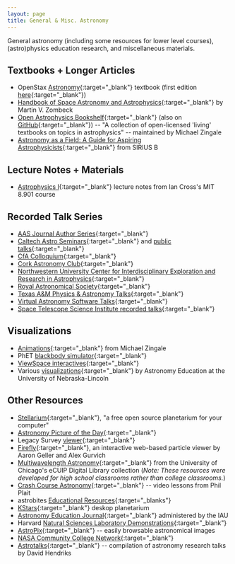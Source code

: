 ```yaml
---
layout: page
title: General & Misc. Astronomy
---
```


General astronomy (including some resources for lower level courses), (astro)physics education research, and miscellaneous materials.

<!-- https://www.nasa.gov/content/goddard/hubble-e-books -->

## Textbooks + Longer Articles
- OpenStax [Astronomy](https://openstax.org/details/books/astronomy-2e){:target="_blank"} textbook (first edition [here](https://openstax.org/details/books/astronomy){:target="_blank"})
- [Handbook of Space Astronomy and Astrophysics](https://ads.harvard.edu/books/hsaa/toc.html){:target="_blank"} by Martin V. Zombeck
- [Open Astrophysics Bookshelf](http://open-astrophysics-bookshelf.github.io){:target="_blank"} (also on [GitHub](https://github.com/Open-Astrophysics-Bookshelf){:target="_blank"}) -- "A collection of open-licensed 'living' textbooks on topics in astrophysics" -- maintained by Michael Zingale
- [Astronomy as a Field: A Guide for Aspiring Astrophysicists](https://arxiv.org/abs/2312.04041){:target="_blank"} from SIRIUS B

## Lecture Notes + Materials
- [Astrophysics I](https://www.mit.edu/~iancross/8901_2019A/astrophysics_lecture_notes_2019_Crossfield.pdf){:target="_blank"} lecture notes from Ian Cross's MIT 8.901 course

## Recorded Talk Series
- [AAS Journal Author Series](https://www.youtube.com/playlist?list=PLFhVT3VzlwKrArGdcNhtSCF4NbDBd6K5_){:target="_blank"}
- [Caltech Astro Seminars](https://www.youtube.com/@CaltechAstroSeminars){:target="_blank"} and [public talks](https://www.youtube.com/@CaltechAstro){:target="_blank"}
- [CfA Colloquium](https://www.youtube.com/@cfacolloquium3139){:target="_blank"}
- [Cork Astronomy Club](https://www.youtube.com/@corkastronomyclub/videos){:target="_blank"}
- [Northwestern University Center for Interdisciplinary Exploration and Research in Astrophysics](https://www.youtube.com/channel/UCWNBCI6-SsnoNKXJ-in8Zag){:target="_blank"}
- [Royal Astronomical Society](https://www.youtube.com/@RasOrgUk){:target="_blank"}
- [Texas A&M Physics & Astronomy Talks](https://www.youtube.com/@TAMUPhysAstrLectures){:target="_blank"}
- [Virtual Astronomy Software Talks](https://vast-seminars.github.io){:target="_blank"}
- [Space Telescope Science Institute recorded talks](https://www.youtube.com/@stsciresearch6722/featured){:target="_blank"}

## Visualizations
- [Animations](https://zingale.github.io/astro_animations/){:target="_blank"} from Michael Zingale
- PhET [blackbody simulator](https://phet.colorado.edu/sims/html/blackbody-spectrum/latest/blackbody-spectrum_all.html){:target="_blank"}
- [ViewSpace interactives](https://viewspace.org/interactives/unveiling_invisible_universe){:target="_blank"}
- Various [visualizations](https://astro.unl.edu/mobile/){:target="_blank"} by Astronomy Education at the University of Nebraska-Lincoln

## Other Resources
- [Stellarium](https://stellarium.org){:target="_blank"}, "a free open source planetarium for your computer"
- [Astronomy Picture of the Day](https://apod.nasa.gov/apod/astropix.html){:target="_blank"}
- Legacy Survey [viewer](https://www.legacysurvey.org/viewer){:target="_blank"}
- [Firefly](http://firefly.rcs.northwestern.edu){:target="_blank"}, an interactive web-based particle viewer by Aaron Geller and Alex Gurvich
- [Multiwavelength Astronomy](https://ecuip.lib.uchicago.edu/multiwavelength-astronomy/index.html){:target="_blank"} from the University of Chicago's eCUIP Digital Library collection (*Note: These resources were developed for high school classrooms rather than college classrooms.*)
- [Crash Course Astronomy](https://www.youtube.com/playlist?list=PL8dPuuaLjXtPAJr1ysd5yGIyiSFuh0mIL){:target="_blank"} -- video lessons from Phil Plait
- astrobites [Educational Resources](https://astrobites.org/educational-resources/){:target="_blanks"}
- [KStars](https://kstars.kde.org){:target="_blank"} deskop planetarium
- [Astronomy Education Journal](https://astroedjournal.org/index.php/ijae/index){:target="_blank"} administered by the IAU
- Harvard [Natural Sciences Laboratory Demonstrations](https://sciencedemonstrations.fas.harvard.edu/catalog){:target="_blank"}
- [AstroPix](https://www.astropix.org){:target="_blank"} -- easily browsable astronomical images
- [NASA Community College Network](https://nccn.seti.org){:target="_blank"}
- [Astrotalks](https://dhendriks.gitlab.io/astrotalks/index.html){:target="_blank"} -- compilation of astronomy research talks by David Hendriks